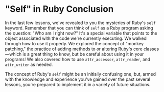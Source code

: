 # "Self" in Ruby Conclusion

In the last few lessons, we've revealed to you the mysteries of Ruby's `self` keyword. Remember
that you can think of `self` as a Ruby program asking the question: "Who am I
right now?" It's a special variable that points to the object associated with
the code we're currently executing. We walked through how to use it properly. We
explored the concept of "monkey patching," the practice of adding methods to or
altering Ruby's core classes—which is a great thing to know, but be careful
about using it in your programs! We also covered how to use `attr_accessor`,
`attr_reader`, and `attr_writer` as needed.

The concept of Ruby's `self` might be an initially confusing one, but, armed
with the knowledge and experience you've gained over the past several lessons,
you're prepared to implement it in a variety of future situations.
